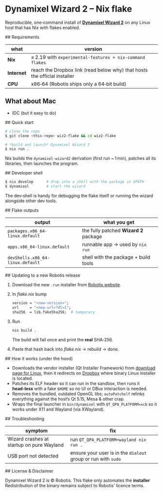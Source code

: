 # Dynamixel Wizard 2 – Nix flake

Reproducible, one‑command install of [**Dynamixel Wizard 2**](https://emanual.robotis.com/docs/en/software/dynamixel/dynamixel_wizard2/#software-installation) on any Linux host that has Nix with flakes enabled.

## Requirements

| what         | version                                                  |
| ------------ | -------------------------------------------------------- |
| **Nix**      | ≥ 2.19 with `experimental-features = nix-command flakes` |
| **Internet** | reach the Dropbox link (read below why) that hosts the official installer |
| **CPU**      | x86‑64 (Robotis ships only a 64‑bit build)               |


## What about Mac
- IDC (but it easy to do)

## Quick start

```bash
# clone the repo
$ git clone <this‑repo> wiz2-flake && cd wiz2-flake

# *build and launch* Dynamixel Wizard 2
$ nix run .
```

Nix builds the `dynamixel-wizard2` derivation (first run \~ 1 min), patches all
its libraries, then launches the program.


## Developer shell

```bash
$ nix develop      # drop into a shell with the package in $PATH
$ dynamixel        # start the wizard
```

The dev‑shell is handy for debugging the flake itself or running the wizard
alongside other dev tools.


## Flake outputs

| output                           | what you get                           |
| -------------------------------- | -------------------------------------- |
| `packages.x86_64-linux.default`  | the fully patched **Wizard 2** package |
| `apps.x86_64-linux.default`      | runnable app → used by `nix run`       |
| `devShells.x86_64-linux.default` | shell with the package + build tools   |


## Updating to a new Robotis release

1. Download the new `.run` installer from [Robotis website](https://emanual.robotis.com/docs/en/software/dynamixel/dynamixel_wizard2/#software-installation).
2. In *flake.nix* bump

   ```nix
   version = "<new‑version>";
   url     = "<new‑url>?dl=1";
   sha256  = lib.fakeSha256;  # temporary
   ```
3. Run

   ```bash
   nix build .
   ```

   The build will fail once and print the **real** SHA‑256.
4. Paste that hash back into *flake.nix* → rebuild → done.


## How it works (under the hood)

* Downloads the vendor installer (Qt Installer Framework) from [download page for Linux](https://www.robotis.com/service/download.php?no=1671),
then it redirects on [Dropbox](https://www.dropbox.com/s/csawv9qzl8m8e0d/DynamixelWizard2Setup-x86_64) where binary Linux installer is located.
* Patches its ELF header so it can run in the sandbox, then runs it **head‑less**
  with a fake `$HOME` so no UI or DBus interaction is needed.
* Removes the bundled, outdated OpenGL libs; `autoPatchelf` relinks everything
  against the host’s Qt 5.15, Mesa & other crap.
* Wraps the final launcher in `bin/dynamixel` with `QT_QPA_PLATFORM=xcb` so it
  works under X11 and Wayland (via XWayland).


## Troubleshooting

| symptom                                    | fix                                                                                                              |
| ------------------------------------------ | ---------------------------------------------------------------------------------------------------------------- |
| Wizard crashes at startup on pure Wayland  | run `QT_QPA_PLATFORM=wayland nix run .`                                                                          |
| USB port not detected                      | ensure your user is in the `dialout` group or run with `sudo`                                                    |


## License & Disclaimer

Dynamixel Wizard 2 is © Robotis. This flake only automates the **installer**
Redistribution of the binary remains subject to Robotis' licence terms.

